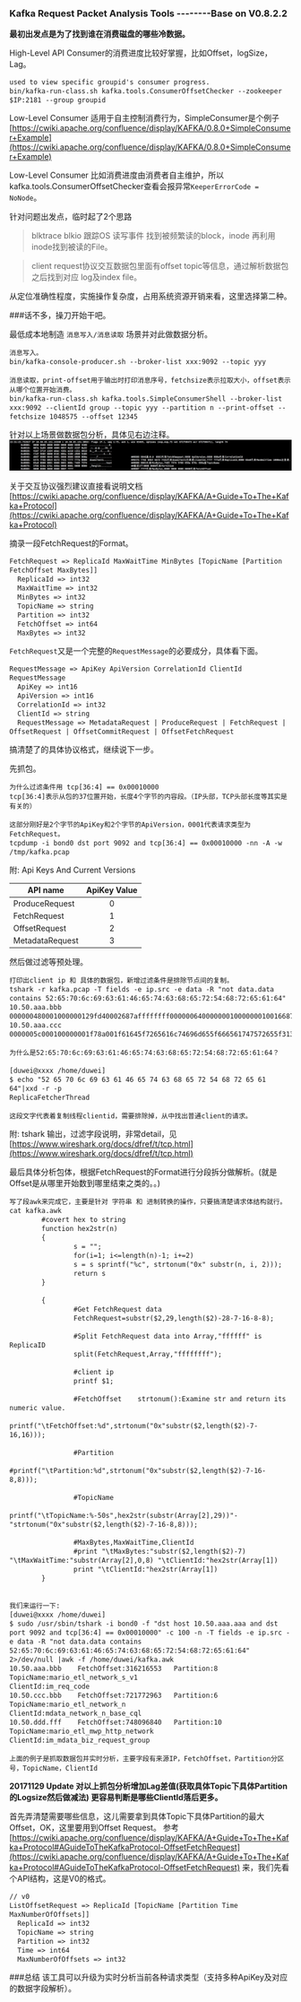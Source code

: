 ### Kafka Request Packet Analysis Tools --------Base on V0.8.2.2
  
**最初出发点是为了找到谁在消费磁盘的哪些冷数据。**

High-Level API Consumer的消费进度比较好掌握，比如Offset，logSize，Lag。

```
used to view specific groupid's consumer progress.
bin/kafka-run-class.sh kafka.tools.ConsumerOffsetChecker --zookeeper $IP:2181 --group groupid
```

Low-Level Consumer 适用于自主控制消费行为，SimpleConsumer是个例子 [https://cwiki.apache.org/confluence/display/KAFKA/0.8.0+SimpleConsumer+Example](https://cwiki.apache.org/confluence/display/KAFKA/0.8.0+SimpleConsumer+Example)

Low-Level Consumer 比如消费进度由消费者自主维护，所以kafka.tools.ConsumerOffsetChecker查看会报异常`KeeperErrorCode = NoNode`。

针对问题出发点，临时起了2个思路
>	blktrace blkio 跟踪OS 读写事件 找到被频繁读的block，inode 再利用inode找到被读的File。

>	client request协议交互数据包里面有offset topic等信息，通过解析数据包之后找到对应 log及index file。

从定位准确性程度，实施操作复杂度，占用系统资源开销来看，这里选择第二种。

###话不多，操刀开始干吧。

最低成本地制造 `消息写入/消息读取` 场景并对此做数据分析。

```
消息写入。
bin/kafka-console-producer.sh --broker-list xxx:9092 --topic yyy

消息读取，print-offset用于输出时打印消息序号，fetchsize表示拉取大小，offset表示从哪个位置开始消费。
bin/kafka-run-class.sh kafka.tools.SimpleConsumerShell --broker-list xxx:9092 --clientId group --topic yyy --partition n --print-offset --fetchsize 1048575 --offset 12345
```

针对以上场景做数据包分析，具体见右边注释。
![](https://github.com/crabsheen/troubleshooting/blob/master/Kafka-Request-Packet-Analysis-Tools/kafka%20protocol.png?raw=true)

关于交互协议强烈建议直接看说明文档 [https://cwiki.apache.org/confluence/display/KAFKA/A+Guide+To+The+Kafka+Protocol](https://cwiki.apache.org/confluence/display/KAFKA/A+Guide+To+The+Kafka+Protocol)

摘录一段FetchRequest的Format。

```  
FetchRequest => ReplicaId MaxWaitTime MinBytes [TopicName [Partition FetchOffset MaxBytes]]
  ReplicaId => int32
  MaxWaitTime => int32
  MinBytes => int32
  TopicName => string
  Partition => int32
  FetchOffset => int64
  MaxBytes => int32
```
`FetchRequest`又是一个完整的`RequestMessage`的必要成分，具体看下面。

```  
RequestMessage => ApiKey ApiVersion CorrelationId ClientId RequestMessage
  ApiKey => int16
  ApiVersion => int16
  CorrelationId => int32
  ClientId => string
  RequestMessage => MetadataRequest | ProduceRequest | FetchRequest | OffsetRequest | OffsetCommitRequest | OffsetFetchRequest
```
搞清楚了的具体协议格式，继续说下一步。

先抓包。

```  
为什么过滤条件用 tcp[36:4] == 0x00010000
tcp[36:4]表示从包的37位置开始，长度4个字节的内容段。（IP头部，TCP头部长度等其实是有关的）

这部分刚好是2个字节的ApiKey和2个字节的ApiVersion，0001代表请求类型为FetchRequest。
tcpdump -i bond0 dst port 9092 and tcp[36:4] == 0x00010000 -nn -A -w /tmp/kafka.pcap
```
附: Api Keys And Current Versions


| API name        | ApiKey Value  |
| --------------- |:-------------:|
| ProduceRequest  | 0 		        |
| FetchRequest    | 1             | 
| OffsetRequest   | 2             |
| MetadataRequest | 3             |

然后做过滤等预处理。

```  
打印出client ip 和 具体的数据包，新增过滤条件是排除节点间的复制。
tshark -r kafka.pcap -T fields -e ip.src -e data -R "not data.data contains 52:65:70:6c:69:63:61:46:65:74:63:68:65:72:54:68:72:65:61:64"
10.50.aaa.bbb    000000480001000000129fd40002687affffffff0000006400000001000000010016687a2d707572652d61636d5f65746c5f6578706f7365000000010000000a000000001b4b2ea600100000
10.50.aaa.ccc    0000005c000100000001f78a001f61645f7265616c74696d655f666561747572655f31302e31392e32322e3338ffffffff000000640000000100000001000d61636d5f6578706f73655f7631000000010000000b000000004266bb7800100000

为什么是52:65:70:6c:69:63:61:46:65:74:63:68:65:72:54:68:72:65:61:64？

[duwei@xxxx /home/duwei]
$ echo "52 65 70 6c 69 63 61 46 65 74 63 68 65 72 54 68 72 65 61 64"|xxd -r -p
ReplicaFetcherThread

这段文字代表着复制线程clientid，需要排除掉，从中找出普通client的请求。
```
附: tshark 输出，过滤字段说明，非常detail，见 [https://www.wireshark.org/docs/dfref/t/tcp.html](https://www.wireshark.org/docs/dfref/t/tcp.html)

最后具体分析包体，根据FetchRequest的Format进行分段拆分做解析。(就是Offset是从哪里开始数到哪里结束之类的。。)

```
写了段awk来完成它，主要是针对 字符串 和 进制转换的操作，只要搞清楚请求体结构就行。
cat kafka.awk
        #covert hex to string
        function hex2str(n)
        {
                s = "";
                for(i=1; i<=length(n)-1; i+=2)
                s = s sprintf("%c", strtonum("0x" substr(n, i, 2)));
                return s
        }

        {
                #Get FetchRequest data
                FetchRequest=substr($2,29,length($2)-28-7-16-8-8);

                #Split FetchRequest data into Array,"ffffff" is ReplicaID
                split(FetchRequest,Array,"ffffffff");

                #client ip
                printf $1;

                #FetchOffset    strtonum():Examine str and return its numeric value.
                printf("\tFetchOffset:%d",strtonum("0x"substr($2,length($2)-7-16,16)));

                #Partition
                #printf("\tPartition:%d",strtonum("0x"substr($2,length($2)-7-16-8,8)));

                #TopicName
                printf("\tTopicName:%-50s",hex2str(substr(Array[2],29))"-"strtonum("0x"substr($2,length($2)-7-16-8,8)));

                #MaxBytes,MaxWaitTime,ClientId
                #print "\tMaxBytes:"substr($2,length($2)-7) "\tMaxWaitTime:"substr(Array[2],0,8) "\tClientId:"hex2str(Array[1])
                print "\tClientId:"hex2str(Array[1])
        }


我们来运行一下:
[duwei@xxxx /home/duwei]
$ sudo /usr/sbin/tshark -i bond0 -f "dst host 10.50.aaa.aaa and dst port 9092 and tcp[36:4] == 0x00010000" -c 100 -n -T fields -e ip.src -e data -R "not data.data contains 52:65:70:6c:69:63:61:46:65:74:63:68:65:72:54:68:72:65:61:64" 2>/dev/null |awk -f /home/duwei/kafka.awk
10.50.aaa.bbb    FetchOffset:316216553   Partition:8     TopicName:mario_etl_network_s_v1                                ClientId:im_req_code
10.50.ccc.bbb    FetchOffset:721772963   Partition:6     TopicName:mario_etl_network_n                                   ClientId:mdata_network_n_base_cql
10.50.ddd.fff    FetchOffset:748096840   Partition:10    TopicName:mario_etl_mwp_http_network                            ClientId:im_mdata_biz_request_group       
        
上面的例子是抓取数据包并实时分析，主要字段有来源IP，FetchOffset，Partition分区号，TopicName，ClientId
```






**20171129 Update 对以上抓包分析增加Lag差值(获取具体Topic下具体Partition的Logsize然后做减法) 更容易判断是哪些ClientId落后更多。**

首先弄清楚需要哪些信息，这儿需要拿到具体Topic下具体Partition的最大Offset，OK，这里要用到Offset Request。
参考[https://cwiki.apache.org/confluence/display/KAFKA/A+Guide+To+The+Kafka+Protocol#AGuideToTheKafkaProtocol-OffsetFetchRequest](https://cwiki.apache.org/confluence/display/KAFKA/A+Guide+To+The+Kafka+Protocol#AGuideToTheKafkaProtocol-OffsetFetchRequest)
来，我们先看个API结构，这是V0的格式。
```
// v0
ListOffsetRequest => ReplicaId [TopicName [Partition Time MaxNumberOfOffsets]]
  ReplicaId => int32
  TopicName => string
  Partition => int32
  Time => int64
  MaxNumberOfOffsets => int32
```

###总结
该工具可以升级为实时分析当前各种请求类型（支持多种ApiKey及对应的数据字段解析）。
